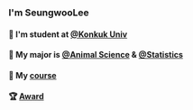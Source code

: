 ### I'm SeungwooLee 

#### 🏫 I'm student at [@Konkuk Univ](http://www.konkuk.ac.kr/do/Index.do) 

#### 🌱 My major is [@Animal Science](http://anis.konkuk.ac.kr/main.do) & [@Statistics](http://stat.konkuk.ac.kr/main.do)

#### 📜 My [course](https://www.notion.so/5d05c0f84afd4ee9910bc957eb0de647) 

#### 🏆 [Award](https://dusty-caboc-f27.notion.site/Award-c153f1e2ac4246b6af26692327b1e800)


